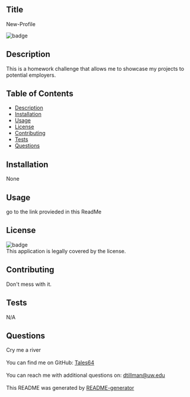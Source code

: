 
## Title
   New-Profile
  
![badge](https://img.shields.io/badge/license--brightgreen)<br />

## Description
   This is a homework challenge that allows me to showcase my projects to potential employers.
## Table of Contents
- [Description](#description)
- [Installation](#installation)
- [Usage](#usage)
- [License](#license)
- [Contributing](#contributing)
- [Tests](#tests)
- [Questions](#questions)
## Installation
   None
## Usage
   go to the link provieded in this ReadMe
## License
![badge](https://img.shields.io/badge/license--brightgreen)
<br />
This application is legally covered by the  license. 
## Contributing
   Don't mess with it.
## Tests
   N/A
## Questions
   Cry me a river<br />
<br />
   You can find me on GitHub: [Tales64](https://github.com/Tales64)<br />
<br />
   You can reach me with additional questions on: dtillman@uw.edu<br /><br />
   This README was generated by [README-generator](https://github.com/Tales64/readme-generator)